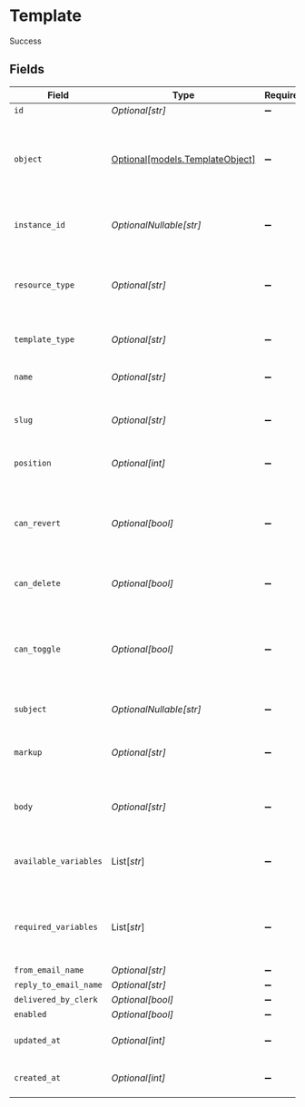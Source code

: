# Template

Success


## Fields

| Field                                                                                      | Type                                                                                       | Required                                                                                   | Description                                                                                | Example                                                                                    |
| ------------------------------------------------------------------------------------------ | ------------------------------------------------------------------------------------------ | ------------------------------------------------------------------------------------------ | ------------------------------------------------------------------------------------------ | ------------------------------------------------------------------------------------------ |
| `id`                                                                                       | *Optional[str]*                                                                            | :heavy_minus_sign:                                                                         | N/A                                                                                        | temp_12345                                                                                 |
| `object`                                                                                   | [Optional[models.TemplateObject]](../models/templateobject.md)                             | :heavy_minus_sign:                                                                         | String representing the object's type. Objects of the same type share the same value.<br/> | template                                                                                   |
| `instance_id`                                                                              | *OptionalNullable[str]*                                                                    | :heavy_minus_sign:                                                                         | the id of the instance the template belongs to                                             | inst_67890                                                                                 |
| `resource_type`                                                                            | *Optional[str]*                                                                            | :heavy_minus_sign:                                                                         | whether this is a system (default) or user overridden) template                            | system                                                                                     |
| `template_type`                                                                            | *Optional[str]*                                                                            | :heavy_minus_sign:                                                                         | whether this is an email or SMS template                                                   | email                                                                                      |
| `name`                                                                                     | *Optional[str]*                                                                            | :heavy_minus_sign:                                                                         | user-friendly name of the template                                                         | Welcome Email                                                                              |
| `slug`                                                                                     | *Optional[str]*                                                                            | :heavy_minus_sign:                                                                         | machine-friendly name of the template                                                      | welcome_email                                                                              |
| `position`                                                                                 | *Optional[int]*                                                                            | :heavy_minus_sign:                                                                         | position with the listing of templates                                                     | 1                                                                                          |
| `can_revert`                                                                               | *Optional[bool]*                                                                           | :heavy_minus_sign:                                                                         | whether this template can be reverted to the corresponding system default                  | false                                                                                      |
| `can_delete`                                                                               | *Optional[bool]*                                                                           | :heavy_minus_sign:                                                                         | whether this template can be deleted                                                       | true                                                                                       |
| `can_toggle`                                                                               | *Optional[bool]*                                                                           | :heavy_minus_sign:                                                                         | whether this template can be enabled or disabled, true only for notification SMS templates |                                                                                            |
| `subject`                                                                                  | *OptionalNullable[str]*                                                                    | :heavy_minus_sign:                                                                         | email subject                                                                              | Welcome to our service!                                                                    |
| `markup`                                                                                   | *Optional[str]*                                                                            | :heavy_minus_sign:                                                                         | the editor markup used to generate the body of the template                                | <p>Hello, {{ user.name }}</p>                                                              |
| `body`                                                                                     | *Optional[str]*                                                                            | :heavy_minus_sign:                                                                         | the template body before variable interpolation                                            | You are now signed up. Welcome!                                                            |
| `available_variables`                                                                      | List[*str*]                                                                                | :heavy_minus_sign:                                                                         | list of variables that are available for use in the template body                          | [<br/>"user.name",<br/>"user.email"<br/>]                                                  |
| `required_variables`                                                                       | List[*str*]                                                                                | :heavy_minus_sign:                                                                         | list of variables that must be contained in the template body                              | [<br/>"user.name"<br/>]                                                                    |
| `from_email_name`                                                                          | *Optional[str]*                                                                            | :heavy_minus_sign:                                                                         | N/A                                                                                        | Clerk Support                                                                              |
| `reply_to_email_name`                                                                      | *Optional[str]*                                                                            | :heavy_minus_sign:                                                                         | N/A                                                                                        | support@clerk.com                                                                          |
| `delivered_by_clerk`                                                                       | *Optional[bool]*                                                                           | :heavy_minus_sign:                                                                         | N/A                                                                                        | true                                                                                       |
| `enabled`                                                                                  | *Optional[bool]*                                                                           | :heavy_minus_sign:                                                                         | N/A                                                                                        |                                                                                            |
| `updated_at`                                                                               | *Optional[int]*                                                                            | :heavy_minus_sign:                                                                         | Unix timestamp of last update.<br/>                                                        | 1610000000                                                                                 |
| `created_at`                                                                               | *Optional[int]*                                                                            | :heavy_minus_sign:                                                                         | Unix timestamp of creation.<br/>                                                           | 1600000000                                                                                 |